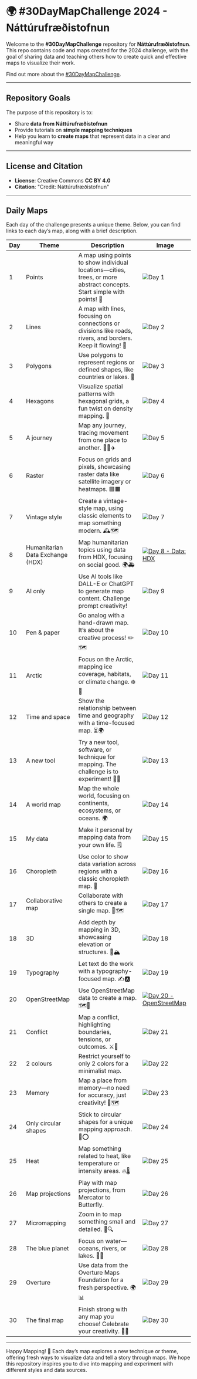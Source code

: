 # 🌍 #30DayMapChallenge 2024 - Náttúrufræðistofnun

Welcome to the **#30DayMapChallenge** repository for **Náttúrufræðistofnun**. This repo contains code and maps created for the 2024 challenge, with the goal of sharing data and teaching others how to create quick and effective maps to visualize their work.

Find out more about the [#30DayMapChallenge](https://30daymapchallenge.com/).

---

## Repository Goals
The purpose of this repository is to:
- Share **data from Náttúrufræðistofnun**
- Provide tutorials on **simple mapping techniques**
- Help you learn to **create maps** that represent data in a clear and meaningful way

---

## License and Citation
- **License**: Creative Commons **CC BY 4.0**
- **Citation**: "Credit: Náttúrufræðistofnun"

---

## Daily Maps

Each day of the challenge presents a unique theme. Below, you can find links to each day’s map, along with a brief description.

| Day | Theme | Description | Image |
|-----|-------|-------------|-------|
| 1 | Points | A map using points to show individual locations—cities, trees, or more abstract concepts. Start simple with points! 📍 | ![Day 1](Day-1/Day01-Points.png) |
| 2 | Lines | A map with lines, focusing on connections or divisions like roads, rivers, and borders. Keep it flowing! 📏 | ![Day 2](Day-2/Day02-Lines.png) |
| 3 | Polygons | Use polygons to represent regions or defined shapes, like countries or lakes. 🛑 | ![Day 3](Day-3/Day03-Polygons.png) |
| 4 | Hexagons | Visualize spatial patterns with hexagonal grids, a fun twist on density mapping. 🔷 | ![Day 4](Day-4/Day04-Hexagons.png) |
| 5 | A journey | Map any journey, tracing movement from one place to another. 🚶‍♂️✈️ | ![Day 5](Day-5/Day05-Journey.jpeg) |
| 6 | Raster | Focus on grids and pixels, showcasing raster data like satellite imagery or heatmaps. 🟦🟧 | ![Day 6](Day-6/Day06-Raster.png) |
| 7 | Vintage style | Create a vintage-style map, using classic elements to map something modern. 🕰️🗺️ | ![Day 7](Day-7/Day07-Vintage.jpg) |
| 8 | Humanitarian Data Exchange (HDX) | Map humanitarian topics using data from HDX, focusing on social good. 🌍🚑 | [![Day 8 - Data: HDX](Day-8/Day08-HDX.png)](https://m-lmi.github.io/30DayMapChallenge/Day-8/index.html) |
| 9 | AI only | Use AI tools like DALL-E or ChatGPT to generate map content. Challenge prompt creativity! | ![Day 9](Day-9/Day09-AI_only.png) |
| 10 | Pen & paper | Go analog with a hand-drawn map. It’s about the creative process! ✏️🗺️ | ![Day 10](Day-10/Day10-penandpaper.jpg) |
| 11 | Arctic | Focus on the Arctic, mapping ice coverage, habitats, or climate change. ❄️🧊 | ![Day 11](Day-11/Day11-Arctic.jpg) |
| 12 | Time and space | Show the relationship between time and geography with a time-focused map. ⏳🌍 | ![Day 12](Day-12/Day12-Time_Space.png) |
| 13 | A new tool | Try a new tool, software, or technique for mapping. The challenge is to experiment! 🧪🔧 | ![Day 13](Day-13/Day13-ANewTool.gif) |
| 14 | A world map | Map the whole world, focusing on continents, ecosystems, or oceans. 🌍 | ![Day 14](Day-14/Day14-AWorldMap.jpg) |
| 15 | My data | Make it personal by mapping data from your own life. 🗒️ | ![Day 15](Day-15/Day15-MyData.jpg) |
| 16 | Choropleth | Use color to show data variation across regions with a classic choropleth map. 🎨 | ![Day 16](Day-16/Day16-Choropleth.jpg) |
| 17 | Collaborative map | Collaborate with others to create a single map. 🤝🗺️ | ![Day 17](Day-17/Day17-CollaborativeMap.jpeg) |
| 18 | 3D | Add depth by mapping in 3D, showcasing elevation or structures. 🎢🏔️ | ![Day 18](Day-18/Day18-3D.png) | 
| 19 | Typography | Let text do the work with a typography-focused map. ✍️🅰️ | ![Day 19](Day-19/Day19-Typography_ISL.png) |
| 20 | OpenStreetMap | Use OpenStreetMap data to create a map. 🗺️📍 | [![Day 20 - OpenStreetMap](Day-20/Day20-OpenStreetMap.gif)](https://m-lmi.github.io/30DayMapChallenge/Day-20/index.html) |
| 21 | Conflict | Map a conflict, highlighting boundaries, tensions, or outcomes. ⚔️🛑 | ![Day 21](Day-21/Day21-Conflict.png) |
| 22 | 2 colours | Restrict yourself to only 2 colors for a minimalist map. | ![Day 22](Day-22/Day22-TwoColors.png) |
| 23 | Memory | Map a place from memory—no need for accuracy, just creativity! 💭🗺️ | ![Day 23](Day-23/Day23-Memory.png) |
| 24 | Only circular shapes | Stick to circular shapes for a unique mapping approach. 🔵⭕ | ![Day 24](Day-24/Day24-OnlyCircularShapes.png) |
| 25 | Heat | Map something related to heat, like temperature or intensity areas. 🔥🌡️ | ![Day 25](Day-25/Day25-Heat.png) |
| 26 | Map projections | Play with map projections, from Mercator to Butterfly. | ![Day 26](Day-26/Day26-Projections.png) |
| 27 | Micromapping | Zoom in to map something small and detailed. 🧐🔍 | ![Day 27](Day-27/Day27-Micromapping.png) |
| 28 | The blue planet | Focus on water—oceans, rivers, or lakes. 🌊🐋 | ![Day 28](Day-28/Day28-Blue-planet.png) |
| 29 | Overture | Use data from the Overture Maps Foundation for a fresh perspective. 🌍📊 | ![Day 29](Day-29/Day29-Overture.png) |
| 30 | The final map | Finish strong with any map you choose! Celebrate your creativity. 🎉🌐 | ![Day 30](Day-30/Day30-Final-map.png) |

---

Happy Mapping! 🎉 Each day’s map explores a new technique or theme, offering fresh ways to visualize data and tell a story through maps. We hope this repository inspires you to dive into mapping and experiment with different styles and data sources.